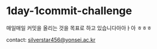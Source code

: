 # 1day-1commit-challenge

매일매일 커밋을 올리는 것을 목표로 하고 있습니다아아ㅏ아 ㅎㅎㅎ


contact: silverstar456@yonsei.ac.kr
